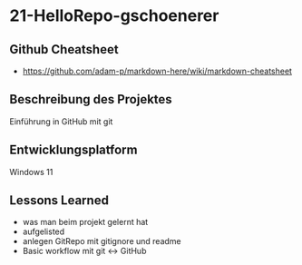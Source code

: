 # 21-HelloRepo-gschoenerer

## Github Cheatsheet
- https://github.com/adam-p/markdown-here/wiki/markdown-cheatsheet


## Beschreibung des Projektes
Einführung in GitHub mit git


## Entwicklungsplatform
Windows 11


## Lessons Learned
- was man beim projekt gelernt hat
- aufgelisted
- anlegen GitRepo mit gitignore und readme
- Basic workflow mit git <-> GitHub
